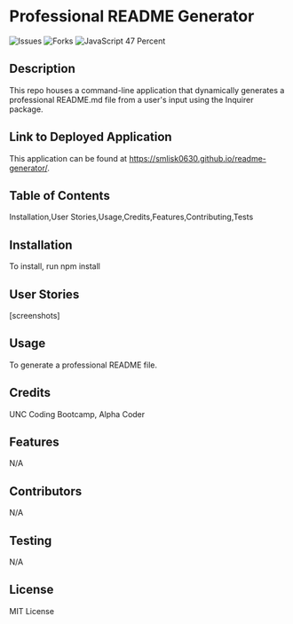 
# Professional README Generator
![Issues](https://img.shields.io/github/issues/smlisk0630/weather-dashboard)
![Forks](https://img.shields.io/github/forks/smlisk0630/weather-dashboard)
![JavaScript 47 Percent](https://img.shields.io/badge/javascript-100%25-yellow)

## Description
This repo houses a command-line application that dynamically generates a professional README.md file from a user's input using the Inquirer package.

## Link to Deployed Application
This application can be found at https://smlisk0630.github.io/readme-generator/.

## Table of Contents
Installation,User Stories,Usage,Credits,Features,Contributing,Tests

## Installation
To install, run npm install

## User Stories
[screenshots]

## Usage
To generate a professional README file.

## Credits
UNC Coding Bootcamp, Alpha Coder

## Features
N/A

## Contributors
N/A

## Testing
N/A

## License
MIT License
    